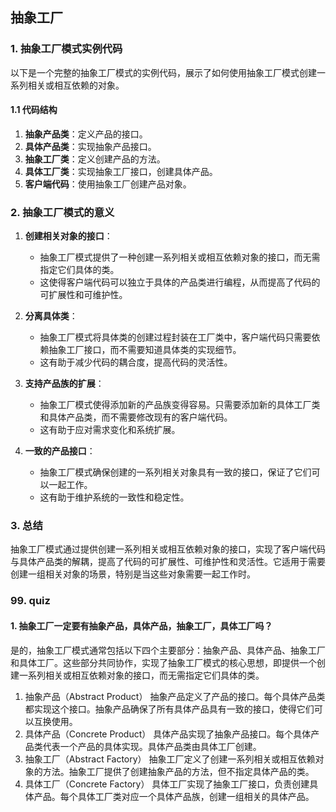 ## 抽象工厂

### 1. 抽象工厂模式实例代码

以下是一个完整的抽象工厂模式的实例代码，展示了如何使用抽象工厂模式创建一系列相关或相互依赖的对象。

#### 1.1 代码结构

1. **抽象产品类**：定义产品的接口。
2. **具体产品类**：实现抽象产品接口。
3. **抽象工厂类**：定义创建产品的方法。
4. **具体工厂类**：实现抽象工厂接口，创建具体产品。
5. **客户端代码**：使用抽象工厂创建产品对象。

### 2. 抽象工厂模式的意义

1. **创建相关对象的接口**：
   - 抽象工厂模式提供了一种创建一系列相关或相互依赖对象的接口，而无需指定它们具体的类。
   - 这使得客户端代码可以独立于具体的产品类进行编程，从而提高了代码的可扩展性和可维护性。

2. **分离具体类**：
   - 抽象工厂模式将具体类的创建过程封装在工厂类中，客户端代码只需要依赖抽象工厂接口，而不需要知道具体类的实现细节。
   - 这有助于减少代码的耦合度，提高代码的灵活性。

3. **支持产品族的扩展**：
   - 抽象工厂模式使得添加新的产品族变得容易。只需要添加新的具体工厂类和具体产品类，而不需要修改现有的客户端代码。
   - 这有助于应对需求变化和系统扩展。

4. **一致的产品接口**：
   - 抽象工厂模式确保创建的一系列相关对象具有一致的接口，保证了它们可以一起工作。
   - 这有助于维护系统的一致性和稳定性。

### 3. 总结

抽象工厂模式通过提供创建一系列相关或相互依赖对象的接口，实现了客户端代码与具体产品类的解耦，提高了代码的可扩展性、可维护性和灵活性。它适用于需要创建一组相关对象的场景，特别是当这些对象需要一起工作时。

### 99. quiz

#### 1. 抽象工厂一定要有抽象产品，具体产品，抽象工厂，具体工厂吗？
是的，抽象工厂模式通常包括以下四个主要部分：抽象产品、具体产品、抽象工厂和具体工厂。这些部分共同协作，实现了抽象工厂模式的核心思想，即提供一个创建一系列相关或相互依赖对象的接口，而无需指定它们具体的类。
   1. 抽象产品（Abstract Product）
   抽象产品定义了产品的接口。每个具体产品类都实现这个接口。抽象产品确保了所有具体产品具有一致的接口，使得它们可以互换使用。
   2. 具体产品（Concrete Product）
   具体产品实现了抽象产品接口。每个具体产品类代表一个产品的具体实现。具体产品类由具体工厂创建。
   3. 抽象工厂（Abstract Factory）
   抽象工厂定义了创建一系列相关或相互依赖对象的方法。抽象工厂提供了创建抽象产品的方法，但不指定具体产品的类。
   4. 具体工厂（Concrete Factory）
   具体工厂实现了抽象工厂接口，负责创建具体产品。每个具体工厂类对应一个具体产品族，创建一组相关的具体产品。

